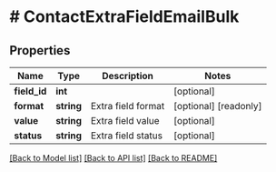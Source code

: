 # # ContactExtraFieldEmailBulk

## Properties

Name | Type | Description | Notes
------------ | ------------- | ------------- | -------------
**field_id** | **int** |  | [optional] 
**format** | **string** | Extra field format | [optional] [readonly] 
**value** | **string** | Extra field value | [optional] 
**status** | **string** | Extra field status | [optional] 

[[Back to Model list]](../../README.md#documentation-for-models) [[Back to API list]](../../README.md#documentation-for-api-endpoints) [[Back to README]](../../README.md)


